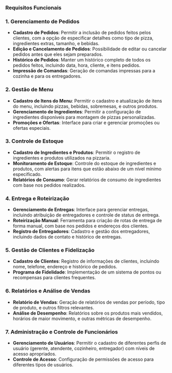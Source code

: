 ### Requisitos Funcionais

### 1. **Gerenciamento de Pedidos**

- **Cadastro de Pedidos**: Permitir a inclusão de pedidos feitos pelos clientes, com a opção de especificar detalhes como tipo de pizza, ingredientes extras, tamanho, e bebidas.
- **Edição e Cancelamento de Pedidos**: Possibilidade de editar ou cancelar pedidos antes que eles sejam preparados.
- **Histórico de Pedidos**: Manter um histórico completo de todos os pedidos feitos, incluindo data, hora, cliente, e itens pedidos.
- **Impressão de Comandas**: Geração de comandas impressas para a cozinha e para os entregadores.

### 2. **Gestão de Menu**

- **Cadastro de Itens do Menu**: Permitir o cadastro e atualização de itens do menu, incluindo pizzas, bebidas, sobremesas, e outros produtos.
- **Gerenciamento de Ingredientes**: Permitir a configuração de ingredientes disponíveis para montagem de pizzas personalizadas.
- **Promoções e Ofertas**: Interface para criar e gerenciar promoções ou ofertas especiais.

### 3. **Controle de Estoque**

- **Cadastro de Ingredientes e Produtos**: Permitir o registro de ingredientes e produtos utilizados na pizzaria.
- **Monitoramento de Estoque**: Controle do estoque de ingredientes e produtos, com alertas para itens que estão abaixo de um nível mínimo especificado.
- **Relatórios de Consumo**: Gerar relatórios de consumo de ingredientes com base nos pedidos realizados.

### 4. **Entrega e Roteirização**

- **Gerenciamento de Entregas**: Interface para gerenciar entregas, incluindo atribuição de entregadores e controle de status de entrega.
- **Roteirização Manual**: Ferramenta para criação de rotas de entrega de forma manual, com base nos pedidos e endereços dos clientes.
- **Registro de Entregadores**: Cadastro e gestão dos entregadores, incluindo dados de contato e histórico de entregas.

### 5. **Gestão de Clientes e Fidelização**

- **Cadastro de Clientes**: Registro de informações de clientes, incluindo nome, telefone, endereço e histórico de pedidos.
- **Programa de Fidelidade**: Implementação de um sistema de pontos ou recompensas para clientes frequentes.

### 6. **Relatórios e Análise de Vendas**

- **Relatório de Vendas**: Geração de relatórios de vendas por período, tipo de produto, e outros filtros relevantes.
- **Análise de Desempenho**: Relatórios sobre os produtos mais vendidos, horários de maior movimento, e outras métricas de desempenho.

### 7. **Administração e Controle de Funcionários**

- **Gerenciamento de Usuários**: Permitir o cadastro de diferentes perfis de usuário (gerente, atendente, cozinheiro, entregador) com níveis de acesso apropriados.
- **Controle de Acesso**: Configuração de permissões de acesso para diferentes tipos de usuários.
